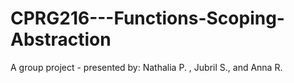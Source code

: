 # CPRG216---Functions-Scoping-Abstraction
A group project - presented by: Nathalia P. , Jubril S., and Anna R.
